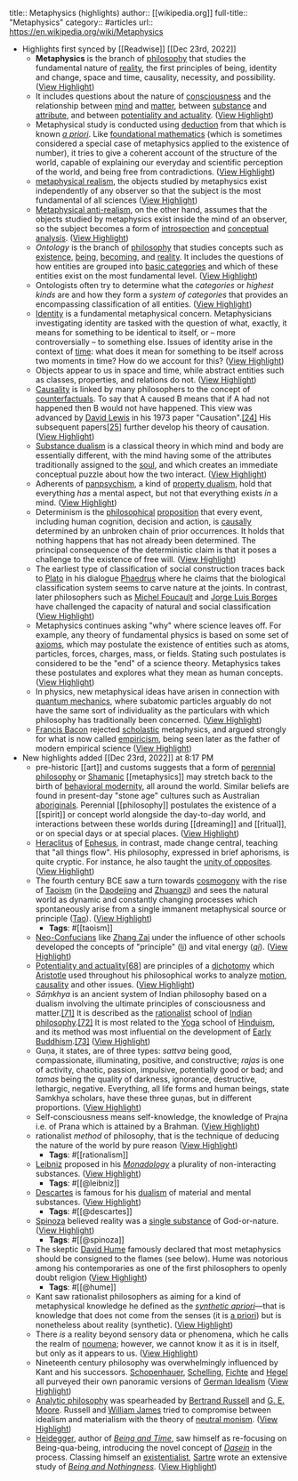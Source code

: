 title:: Metaphysics (highlights)
author:: [[wikipedia.org]]
full-title:: "Metaphysics"
category:: #articles
url:: https://en.wikipedia.org/wiki/Metaphysics

- Highlights first synced by [[Readwise]] [[Dec 23rd, 2022]]
	- **Metaphysics** is the branch of [philosophy](https://en.wikipedia.org/wiki/Philosophy) that studies the fundamental nature of [reality](https://en.wikipedia.org/wiki/Reality), the first principles of being, identity and change, space and time, causality, necessity, and possibility. ([View Highlight](https://read.readwise.io/read/01gmyz3rdfvyfkc79w6rq70t23))
	- It includes questions about the nature of [consciousness](https://en.wikipedia.org/wiki/Consciousness) and the relationship between [mind](https://en.wikipedia.org/wiki/Mind) and [matter](https://en.wikipedia.org/wiki/Matter), between [substance](https://en.wikipedia.org/wiki/Substance_theory) and [attribute](https://en.wikipedia.org/wiki/Property_(philosophy)), and between [potentiality and actuality](https://en.wikipedia.org/wiki/Potentiality_and_actuality). ([View Highlight](https://read.readwise.io/read/01gmyz41jngsnbv8k8c82ag51j))
	- Metaphysical study is conducted using [deduction](https://en.wikipedia.org/wiki/Deductive_reasoning) from that which is known *[a priori](https://en.wikipedia.org/wiki/A_priori_and_a_posteriori)*. Like [foundational mathematics](https://en.wikipedia.org/wiki/Foundations_of_mathematics) (which is sometimes considered a special case of metaphysics applied to the existence of number), it tries to give a coherent account of the structure of the world, capable of explaining our everyday and scientific perception of the world, and being free from contradictions. ([View Highlight](https://read.readwise.io/read/01gmyz6tqcxg7762qdega7f3nj))
	- [metaphysical realism](https://en.wikipedia.org/wiki/Philosophical_realism), the objects studied by metaphysics exist independently of any observer so that the subject is the most fundamental of all sciences ([View Highlight](https://read.readwise.io/read/01gmyz75517h10dcbpx115qre9))
	- [Metaphysical anti-realism](https://en.wikipedia.org/wiki/Anti-realism#Metaphysical_anti-realism), on the other hand, assumes that the objects studied by metaphysics exist inside the mind of an observer, so the subject becomes a form of [introspection](https://en.wikipedia.org/wiki/Introspection) and [conceptual analysis](https://en.wikipedia.org/wiki/Conceptual_analysis). ([View Highlight](https://read.readwise.io/read/01gmyz7gdst6h5w61x4mz7n8c5))
	- *Ontology* is the branch of [philosophy](https://en.wikipedia.org/wiki/Philosophy) that studies concepts such as [existence](https://en.wikipedia.org/wiki/Existence), [being](https://en.wikipedia.org/wiki/Being), [becoming](https://en.wikipedia.org/wiki/Becoming_(philosophy)), and [reality](https://en.wikipedia.org/wiki/Reality). It includes the questions of how entities are grouped into [basic categories](https://en.wikipedia.org/wiki/Category_of_being) and which of these entities exist on the most fundamental level. ([View Highlight](https://read.readwise.io/read/01gmyz8gp1wdt296vc8haymwhp))
	- Ontologists often try to determine what the *categories* or *highest kinds* are and how they form a *system of categories* that provides an encompassing classification of all entities. ([View Highlight](https://read.readwise.io/read/01gmyz91kg13zre6e1dsh632zt))
	- [Identity](https://en.wikipedia.org/wiki/Identity_(philosophy)) is a fundamental metaphysical concern. Metaphysicians investigating identity are tasked with the question of what, exactly, it means for something to be identical to itself, or – more controversially – to something else. Issues of identity arise in the context of [time](https://en.wikipedia.org/wiki/Time): what does it mean for something to be itself across two moments in time? How do we account for this? ([View Highlight](https://read.readwise.io/read/01gmyz9qy89p9mmzwm04cb4b60))
	- Objects appear to us in space and time, while abstract entities such as classes, properties, and relations do not. ([View Highlight](https://read.readwise.io/read/01gmyza6ex81gpvnkf1jkdszcs))
	- [Causality](https://en.wikipedia.org/wiki/Causality) is linked by many philosophers to the concept of [counterfactuals](https://en.wikipedia.org/wiki/Counterfactuals). To say that A caused B means that if A had not happened then B would not have happened. This view was advanced by [David Lewis](https://en.wikipedia.org/wiki/David_Lewis_(philosopher)) in his 1973 paper "Causation".[[24]](https://en.wikipedia.org/wiki/Metaphysics#cite_note-24) His subsequent papers[[25]](https://en.wikipedia.org/wiki/Metaphysics#cite_note-25) further develop his theory of causation. ([View Highlight](https://read.readwise.io/read/01gmyzaj1spmpgbqnkepyxj5fp))
	- [Substance dualism](https://en.wikipedia.org/wiki/Substance_dualism) is a classical theory in which mind and body are essentially different, with the mind having some of the attributes traditionally assigned to the [soul](https://en.wikipedia.org/wiki/Soul_(spirit)), and which creates an immediate conceptual puzzle about how the two interact. ([View Highlight](https://read.readwise.io/read/01gmyzbt6ppq912sy3e5v85kry))
	- Adherents of [panpsychism](https://en.wikipedia.org/wiki/Panpsychism), a kind of [property dualism](https://en.wikipedia.org/wiki/Property_dualism), hold that everything *has* a mental aspect, but not that everything exists *in* a mind. ([View Highlight](https://read.readwise.io/read/01gmyzc80zg86httjq1zyxkrmn))
	- Determinism is the [philosophical](https://en.wikipedia.org/wiki/Philosophy) [proposition](https://en.wikipedia.org/wiki/Proposition) that every event, including human cognition, decision and action, is [causally](https://en.wikipedia.org/wiki/Causality) determined by an unbroken chain of prior occurrences. It holds that nothing happens that has not already been determined. The principal consequence of the deterministic claim is that it poses a challenge to the existence of free will. ([View Highlight](https://read.readwise.io/read/01gmyzbezsq9benf677jds3wnz))
	- The earliest type of classification of social construction traces back to [Plato](https://en.wikipedia.org/wiki/Plato) in his dialogue [Phaedrus](https://en.wikipedia.org/wiki/Phaedrus_(dialogue)) where he claims that the biological classification system seems to carve nature at the joints. In contrast, later philosophers such as [Michel Foucault](https://en.wikipedia.org/wiki/Michel_Foucault) and [Jorge Luis Borges](https://en.wikipedia.org/wiki/Jorge_Luis_Borges) have challenged the capacity of natural and social classification ([View Highlight](https://read.readwise.io/read/01gmyzdct6x3r0zv5f7n3qef6q))
	- Metaphysics continues asking "why" where science leaves off. For example, any theory of fundamental physics is based on some set of [axioms](https://en.wikipedia.org/wiki/Axiom), which may postulate the existence of entities such as atoms, particles, forces, charges, mass, or fields. Stating such postulates is considered to be the "end" of a science theory. Metaphysics takes these postulates and explores what they mean as human concepts. ([View Highlight](https://read.readwise.io/read/01gmyzg9cqad4yx950v0dzqwn8))
	- In physics, new metaphysical ideas have arisen in connection with [quantum mechanics](https://en.wikipedia.org/wiki/Introduction_to_quantum_mechanics), where subatomic particles arguably do not have the same sort of individuality as the particulars with which philosophy has traditionally been concerned. ([View Highlight](https://read.readwise.io/read/01gmyzfjwm3rymecmrgkz69jk9))
	- [Francis Bacon](https://en.wikipedia.org/wiki/Francis_Bacon) rejected [scholastic](https://en.wikipedia.org/wiki/Scholasticism) metaphysics, and argued strongly for what is now called [empiricism](https://en.wikipedia.org/wiki/Empiricism), being seen later as the father of modern empirical science ([View Highlight](https://read.readwise.io/read/01gmyzh0jc9ec2n0w676fpzqbw))
- New highlights added [[Dec 23rd, 2022]] at 8:17 PM
	- pre-historic [[art]] and customs suggests that a form of [perennial philosophy](https://en.wikipedia.org/wiki/Perennial_philosophy) or [Shamanic](https://en.wikipedia.org/wiki/Shamanic) [[metaphysics]] may stretch back to the birth of [behavioral modernity](https://en.wikipedia.org/wiki/Behavioral_modernity), all around the world. Similar beliefs are found in present-day "stone age" cultures such as Australian [aboriginals](https://en.wikipedia.org/wiki/Aboriginal_Australians). Perennial [[philosophy]] postulates the existence of a [[spirit]] or concept world alongside the day-to-day world, and interactions between these worlds during [[dreaming]] and [[ritual]], or on special days or at special places. ([View Highlight](https://read.readwise.io/read/01gmz18pjpvr6v95fnx1f2ym9b))
	- [Heraclitus](https://en.wikipedia.org/wiki/Heraclitus) of [Ephesus](https://en.wikipedia.org/wiki/Ephesus), in contrast, made change central, teaching that "all things flow". His philosophy, expressed in brief aphorisms, is quite cryptic. For instance, he also taught the [unity of opposites](https://en.wikipedia.org/wiki/Unity_of_opposites). ([View Highlight](https://read.readwise.io/read/01gmz19jb8tc77qtanyc9q80bq))
	- The fourth century BCE saw a turn towards [cosmogony](https://en.wikipedia.org/wiki/Cosmogony) with the rise of [Taoism](https://en.wikipedia.org/wiki/Taoism) (in the [Daodejing](https://en.wikipedia.org/wiki/Daodejing) and [Zhuangzi](https://en.wikipedia.org/wiki/Zhuangzi_(book))) and sees the natural world as dynamic and constantly changing processes which spontaneously arise from a single immanent metaphysical source or principle ([Tao](https://en.wikipedia.org/wiki/Tao)). ([View Highlight](https://read.readwise.io/read/01gmz1aafj8et74n7smccvp6mg))
		- **Tags**: #[[taoism]]
	- [Neo-Confucians](https://en.wikipedia.org/wiki/Neo-Confucianism) like [Zhang Zai](https://en.wikipedia.org/wiki/Zhang_Zai) under the influence of other schools developed the concepts of "principle" ([li](https://en.wikipedia.org/wiki/Li_(Neo-Confucianism))) and vital energy (*[qi](https://en.wikipedia.org/wiki/Qi)*). ([View Highlight](https://read.readwise.io/read/01gmz1b5snn4r82d60vdhjt035))
	- [Potentiality and actuality](https://en.wikipedia.org/wiki/Potentiality_and_Actuality)[[68]](https://en.wikipedia.org/wiki/Metaphysics#cite_note-69) are principles of a [dichotomy](https://en.wikipedia.org/wiki/Dichotomy) which [Aristotle](https://en.wikipedia.org/wiki/Aristotle) used throughout his philosophical works to analyze [motion](https://en.wikipedia.org/wiki/Motion_(physics)), [causality](https://en.wikipedia.org/wiki/Four_causes) and other issues. ([View Highlight](https://read.readwise.io/read/01gmz1bxpkpnkn02sab427bbvb))
	- *Sāṃkhya* is an ancient system of Indian philosophy based on a dualism involving the ultimate principles of consciousness and matter.[[71]](https://en.wikipedia.org/wiki/Metaphysics#cite_note-72) It is described as the [rationalist](https://en.wikipedia.org/wiki/Rationalism) school of [Indian philosophy](https://en.wikipedia.org/wiki/Indian_philosophy).[[72]](https://en.wikipedia.org/wiki/Metaphysics#cite_note-73) It is most related to the [Yoga](https://en.wikipedia.org/wiki/Yoga_(philosophy)) school of [Hinduism](https://en.wikipedia.org/wiki/Hinduism), and its method was most influential on the development of [Early Buddhism](https://en.wikipedia.org/wiki/Pre-sectarian_Buddhism).[[73]](https://en.wikipedia.org/wiki/Metaphysics#cite_note-royper-74) ([View Highlight](https://read.readwise.io/read/01gmz1ckjdtjphwjwxh7rh8wk7))
	- Guṇa, it states, are of three types: *sattva* being good, compassionate, illuminating, positive, and constructive; *rajas* is one of activity, chaotic, passion, impulsive, potentially good or bad; and *tamas* being the quality of darkness, ignorance, destructive, lethargic, negative. Everything, all life forms and human beings, state Samkhya scholars, have these three guṇas, but in different proportions. ([View Highlight](https://read.readwise.io/read/01gmz1djzj79dzj4a5z3c9c9xc))
	- Self-consciousness means self-knowledge, the knowledge of Prajna i.e. of Prana which is attained by a Brahman. ([View Highlight](https://read.readwise.io/read/01gmz1eavrjb5r3pkkh16pfaf8))
	- rationalist *method* of philosophy, that is the technique of deducing the nature of the world by pure reason ([View Highlight](https://read.readwise.io/read/01gmz1g6n9rasqc1cg65qm0d6s))
		- **Tags**: #[[rationalism]]
	- [Leibniz](https://en.wikipedia.org/wiki/Gottfried_Wilhelm_Leibniz) proposed in his *[Monadology](https://en.wikipedia.org/wiki/Monadology)* a plurality of non-interacting substances. ([View Highlight](https://read.readwise.io/read/01gmz1ge3hx7by122g6a5302we))
		- **Tags**: #[[@leibniz]]
	- [Descartes](https://en.wikipedia.org/wiki/Descartes) is famous for his [dualism](https://en.wikipedia.org/wiki/Mind-body_dualism) of material and mental substances. ([View Highlight](https://read.readwise.io/read/01gmz1f8vz0r1bt436cbdjtfej))
		- **Tags**: #[[@descartes]]
	- [Spinoza](https://en.wikipedia.org/wiki/Spinoza) believed reality was a [single substance](https://en.wikipedia.org/wiki/Monism) of God-or-nature. ([View Highlight](https://read.readwise.io/read/01gmz1fbe047n3p40c989q6j0t))
		- **Tags**: #[[@spinoza]]
	- The skeptic [David Hume](https://en.wikipedia.org/wiki/David_Hume) famously declared that most metaphysics should be consigned to the flames (see below). Hume was notorious among his contemporaries as one of the first philosophers to openly doubt religion ([View Highlight](https://read.readwise.io/read/01gmz1hpf1192f89htwqpz2zz1))
		- **Tags**: #[[@hume]]
	- Kant saw rationalist philosophers as aiming for a kind of metaphysical knowledge he defined as the *[synthetic apriori](https://en.wikipedia.org/wiki/Analytical-synthetic_distinction)*—that is knowledge that does not come from the senses (it is [a priori](https://en.wikipedia.org/wiki/A_priori_and_a_posteriori)) but is nonetheless about reality (synthetic). ([View Highlight](https://read.readwise.io/read/01gmz1kvm2m79ed30m2vgyyfe1))
	- There *is* a reality beyond sensory data or phenomena, which he calls the realm of [noumena](https://en.wikipedia.org/wiki/Noumena); however, we cannot know it as it is in itself, but only as it appears to us. ([View Highlight](https://read.readwise.io/read/01gmz1mw3agaqs44zqw1hwxhm0))
	- Nineteenth century philosophy was overwhelmingly influenced by Kant and his successors. [Schopenhauer](https://en.wikipedia.org/wiki/Schopenhauer), [Schelling](https://en.wikipedia.org/wiki/Friedrich_Wilhelm_Joseph_Schelling), [Fichte](https://en.wikipedia.org/wiki/Fichte) and [Hegel](https://en.wikipedia.org/wiki/Hegel) all purveyed their own panoramic versions of [German Idealism](https://en.wikipedia.org/wiki/German_Idealism) ([View Highlight](https://read.readwise.io/read/01gmz1nj43tcw5wb1vw4xphpjn))
	- [Analytic philosophy](https://en.wikipedia.org/wiki/Analytic_philosophy) was spearheaded by [Bertrand Russell](https://en.wikipedia.org/wiki/Bertrand_Russell) and [G. E. Moore](https://en.wikipedia.org/wiki/G._E._Moore). Russell and [William James](https://en.wikipedia.org/wiki/William_James) tried to compromise between idealism and materialism with the theory of [neutral monism](https://en.wikipedia.org/wiki/Neutral_monism). ([View Highlight](https://read.readwise.io/read/01gmz1nxw47q0wvryq52255mxj))
	- [Heidegger](https://en.wikipedia.org/wiki/Heidegger), author of *[Being and Time](https://en.wikipedia.org/wiki/Being_and_Time)*, saw himself as re-focusing on Being-qua-being, introducing the novel concept of *[Dasein](https://en.wikipedia.org/wiki/Dasein)* in the process. Classing himself an [existentialist](https://en.wikipedia.org/wiki/Existentialist), [Sartre](https://en.wikipedia.org/wiki/Sartre) wrote an extensive study of *[Being and Nothingness](https://en.wikipedia.org/wiki/Being_and_Nothingness)*. ([View Highlight](https://read.readwise.io/read/01gmz1pqqtg55dnbd8amryqzpq))